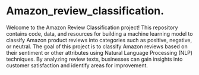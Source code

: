 # Amazon_review_classification.
Welcome to the Amazon Review Classification project! This repository contains code, data, and resources for building a machine learning model to classify Amazon product reviews into categories such as positive, negative, or neutral.
The goal of this project is to classify Amazon reviews based on their sentiment or other attributes using Natural Language Processing (NLP) techniques. By analyzing review texts, businesses can gain insights into customer satisfaction and identify areas for improvement.
